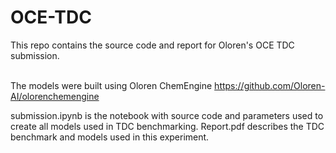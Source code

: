 # OCE-TDC
This repo contains the source code and report for Oloren's OCE TDC submission. <br/><br/>

The models were built using Oloren ChemEngine https://github.com/Oloren-AI/olorenchemengine

submission.ipynb is the notebook with source code and parameters used to create all models used in TDC benchmarking.
Report.pdf describes the TDC benchmark and models used in this experiment.

